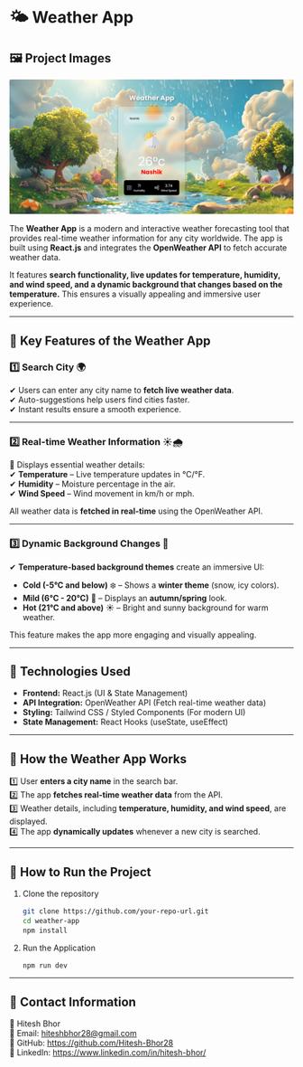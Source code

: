 # 🌤️ Weather App  

## 🖼️ Project Images   

![Weather App](./assets/1.png)

The **Weather App** is a modern and interactive weather forecasting tool that provides real-time weather information for any city worldwide. The app is built using **React.js** and integrates the **OpenWeather API** to fetch accurate weather data.  

It features **search functionality, live updates for temperature, humidity, and wind speed, and a dynamic background that changes based on the temperature.** This ensures a visually appealing and immersive user experience.  

---

## 🔹 **Key Features of the Weather App**  

### **1️⃣ Search City 🌍**  
✔ Users can enter any city name to **fetch live weather data**.  
✔ Auto-suggestions help users find cities faster.  
✔ Instant results ensure a smooth experience.  

---

### **2️⃣ Real-time Weather Information ☀️🌧️**  
📌 Displays essential weather details:  
✔ **Temperature** – Live temperature updates in °C/°F.  
✔ **Humidity** – Moisture percentage in the air.  
✔ **Wind Speed** – Wind movement in km/h or mph.  

All weather data is **fetched in real-time** using the OpenWeather API.  

---

### **3️⃣ Dynamic Background Changes 🎨**  
✔ **Temperature-based background themes** create an immersive UI:  
   - **Cold (-5°C and below)** ❄️ – Shows a **winter theme** (snow, icy colors).  
   - **Mild (6°C - 20°C)** 🍂 – Displays an **autumn/spring** look.  
   - **Hot (21°C and above)** ☀️ – Bright and sunny background for warm weather.  

This feature makes the app more engaging and visually appealing.  

---

## 🔧 **Technologies Used**  
- **Frontend:** React.js (UI & State Management)  
- **API Integration:** OpenWeather API (Fetch real-time weather data)  
- **Styling:** Tailwind CSS / Styled Components (For modern UI)  
- **State Management:** React Hooks (useState, useEffect)  

---

## 🚀 **How the Weather App Works**  
1️⃣ User **enters a city name** in the search bar.  
2️⃣ The app **fetches real-time weather data** from the API.  
3️⃣ Weather details, including **temperature, humidity, and wind speed**, are displayed.  
4️⃣ The app **dynamically updates** whenever a new city is searched.  

---

## 📌 **How to Run the Project**  
1. Clone the repository  
   ```sh
   git clone https://github.com/your-repo-url.git
   cd weather-app
   npm install
   
2. Run the Application  
   ```sh
   npm run dev
   
---

## 📧 Contact Information 
💼 Hitesh Bhor  
📩 Email: hiteshbhor28@gmail.com  
🔗 GitHub: https://github.com/Hitesh-Bhor28  
🚀 LinkedIn: https://www.linkedin.com/in/hitesh-bhor/
